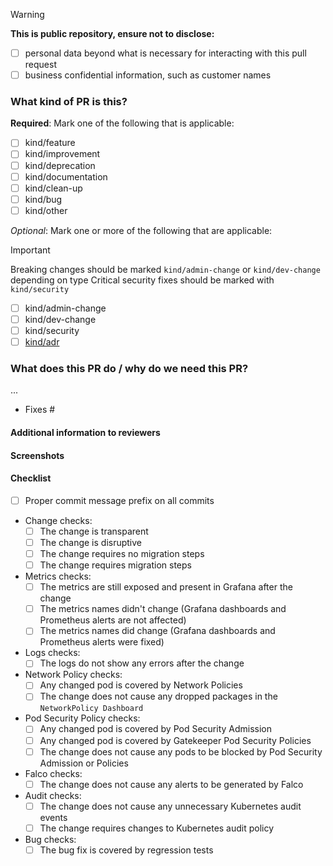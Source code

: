 <!-- Choose you PR title carefully as it will be used as the entry in the changelog! -->

> [!warning]
> **This is public repository, ensure not to disclose:**
> - [ ] personal data beyond what is necessary for interacting with this pull request
> - [ ] business confidential information, such as customer names

### What kind of PR is this?

**Required**: Mark one of the following that is applicable:

- [ ] kind/feature       <!-- This PR adds a new feature -->
- [ ] kind/improvement   <!-- This PR changes an existing feature -->
- [ ] kind/deprecation   <!-- This PR removes an existing feature -->
- [ ] kind/documentation <!-- This PR contains documentation -->
- [ ] kind/clean-up      <!-- This PR cleans up technical debt -->
- [ ] kind/bug           <!-- This PR fixes a bug -->
- [ ] kind/other         <!-- This PR does something else -->

*Optional*: Mark one or more of the following that are applicable:

> [!important]
> Breaking changes should be marked `kind/admin-change` or `kind/dev-change` depending on type
> Critical security fixes should be marked with `kind/security`

- [ ] kind/admin-change  <!-- This PR introduces an admin facing change, add "Platform Administrator notice" section -->
- [ ] kind/dev-change    <!-- This PR introduces a dev facing change, add "Application Developer notice" section -->
- [ ] kind/security      <!-- This PR introduces a critical security fix, add "Security notice" section -->
- [ ] [kind/adr]()       <!-- This PR implements an ADR, add the link -->

<!-- Uncomment the additional sections that applies. -->

<!-- Additional information to be added in the release notes
### Release notes
...
-->

<!-- Additional information with kind/admin-change
### Platform Administrator notice
...
-->

<!-- Add additional information with kind/dev-change
### Application Developer notice
...
-->

<!-- Add additional information with kind/security
### Security notice
...
-->

### What does this PR do / why do we need this PR?

<!-- Add description of the change -->
...

<!-- Add all issues that are fixed by this PR, use "Part of" instead of "Fixes" if you want to keep issues open. -->
- Fixes #

#### Additional information to reviewers

#### Screenshots

#### Checklist

<!-- This section is not added to the changelog or release notes, it is to help you as a contributor and reviewers. -->

- [ ] Proper commit message prefix on all commits
  <!-- Example of commit message prefixes:
    - all: changes to multiple areas
    - apps: changes to application running in all clusters
    - apps sc: changes to applications running in the service cluster
    - apps wc: changes to applications running in the workload cluster
    - bin: changes to management binaries or scripts
    - scripts: changes to other scripts
    - config: changes to configuration
    - docs: changes to documentation
    - tests: changes to tests
    - pipeline: changes to the pipeline
    - release: release related
  -->
- Change checks:
  - [ ] The change is transparent
  - [ ] The change is disruptive
  - [ ] The change requires no migration steps
  - [ ] The change requires migration steps
- Metrics checks:
  - [ ] The metrics are still exposed and present in Grafana after the change
  - [ ] The metrics names didn't change (Grafana dashboards and Prometheus alerts are not affected)
  - [ ] The metrics names did change (Grafana dashboards and Prometheus alerts were fixed)
- Logs checks:
  - [ ] The logs do not show any errors after the change
- Network Policy checks:
  - [ ] Any changed pod is covered by Network Policies
  - [ ] The change does not cause any dropped packages in the `NetworkPolicy Dashboard`
- Pod Security Policy checks:
  - [ ] Any changed pod is covered by Pod Security Admission
  - [ ] Any changed pod is covered by Gatekeeper Pod Security Policies
  - [ ] The change does not cause any pods to be blocked by Pod Security Admission or Policies
- Falco checks:
  - [ ] The change does not cause any alerts to be generated by Falco
- Audit checks:
  - [ ] The change does not cause any unnecessary Kubernetes audit events
  - [ ] The change requires changes to Kubernetes audit policy
- Bug checks:
  - [ ] The bug fix is covered by regression tests
